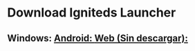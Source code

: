 # Download Igniteds Launcher

<h2>
  Windows: <a href="https://github.com/IgnitedsStudios/Launcher/releases/download/ign-launcher-v.1/Igniteds.Launcher.exe">
  Android: <a href="https://github.com/IgnitedsStudios/Launcher/releases/download/ign-launcher-v.1/Igniteds.Launcher.apk">
  Web (Sin descargar): <a href="https://ignitedsstudios.github.io/Web-Launcher/web/">
</h2>
